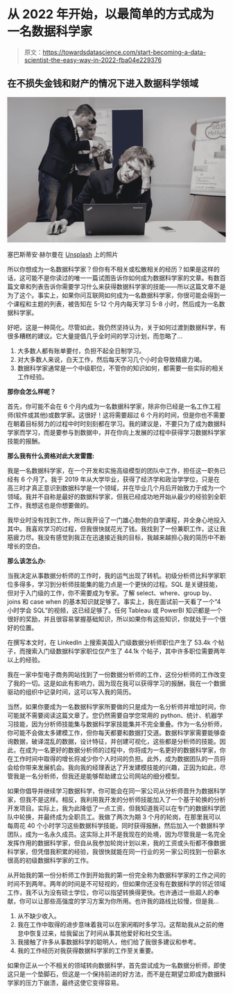 # 从 2022 年开始，以最简单的方式成为一名数据科学家

> 原文：<https://towardsdatascience.com/start-becoming-a-data-scientist-the-easy-way-in-2022-fba04e229376>

## **在不损失金钱和财产的情况下进入数据科学领域**

![](img/408d8c178c5d731e9cc5e01d4da9382d.png)

塞巴斯蒂安·赫尔曼在 [Unsplash](https://unsplash.com?utm_source=medium&utm_medium=referral) 上的照片

所以你想成为一名数据科学家？但你有不相关或松散相关的经历？如果是这样的话，这可能不是你读过的唯一一篇试图告诉你如何成为数据科学家的文章。有数百篇文章和列表告诉你需要学习什么来获得数据科学家的技能——所以这篇文章不是为了这个。事实上，如果你问互联网如何成为一名数据科学家，你很可能会得到一个课程和主题的列表，被告知在 5-12 个月内每天学习 5-8 小时，然后成为一名数据科学家。

好吧，这是一种简化。尽管如此，我仍然坚持认为，关于如何过渡到数据科学，有很多糟糕的建议。它大量提倡几乎全时间的学习计划，而忽略了…

1.  大多数人都有账单要付，负担不起全日制学习。
2.  对大多数人来说，白天工作，然后每天学习几个小时会导致精疲力竭。
3.  数据科学家通常是一个中级职位，不管你的知识如何，都需要一些实际的相关工作经验。

**那你会怎么样呢？**

首先，你可能不会在 6 个月内成为一名数据科学家，除非你已经是一名工作工程师(软件或其他)或数学家。这很好！这将需要超过 6 个月的时间，但是你也不需要在朝着目标努力的过程中时时刻刻都在学习。我的建议是，不要只为了成为数据科学家而学习，而是要参与到数据中，并在你向上发展的过程中获得学习数据科学家技能的报酬。

**那么我有什么资格对此大发雷霆:**

我是一名数据科学家，在一个开发和实施高级模型的团队中工作，担任这一职务已经有 6 个月了。我于 2019 年从大学毕业，获得了经济学和政治学学位，只是在高三时才真正意识到数据科学是一个领域，并在毕业几个月后开始致力于成为一个领域。我并不自称是最好的数据科学家，但我已经成功地开始从最少的经验到全职工作，我想这也是你想要做的。

我毕业时没有找到工作，所以我开设了一门雄心勃勃的自学课程，并全身心地投入其中。我喜欢学习的过程，但我很快就花光了钱。我找到了一份兼职工作，这让我筋疲力尽。我没有感觉到我正在迅速接近我的目标，我越来越担心我的简历中不断增长的空白。

**那么该怎么办:**

当我决定从事数据分析师的工作时，我的运气出现了转机。初级分析师比科学家职位多得多，学习到分析师技能集的能力点是一个更快的过程。SQL 是关键技能，但对于入门级的工作，你不需要成为专家。了解 select、where、group by、joins 和 case when 的基本知识就足够了。事实上，我在面试前一天看了一个“4 小时学会 SQL”的视频，这已经足够了。任何 Tableau 或 PowerBI 知识都是一个很好的奖励，并且很容易掌握基础知识，所以如果你有这些知识，你就处于一个很好的位置。

在撰写本文时，在 LinkedIn 上搜索美国入门级数据分析师职位产生了 53.4k 个帖子，而搜索入门级数据科学家职位仅产生了 44.1k 个帖子，其中许多职位需要两年以上的经验。

我在一家中型电子商务网站找到了一份数据分析师的工作，这份分析师的工作改变了我的一切。这是如此有影响力，因为现在我可以获得学习的报酬，我在一个数据驱动的组织中记录时间，这可以写入我的简历。

当然，如果你要成为一名数据科学家所要做的只是成为一名分析师并增加时间，你可能就不需要阅读这篇文章了。您仍然需要自学您常用的 python、统计、机器学习技能，因为分析师技能集与数据科学家技能集并不完全重叠。作为一名分析师，你可能不会做太多建模工作，但你每天都要和数据打交道。数据科学家需要能够查询数据，破译混乱的数据，设计特征，并创建可视化，这些都是分析师的技能。因此，在成为一名更好的数据分析师的过程中，你将成为一名更好的数据科学家，你在工作时间中取得的增长将减少你个人时间的负担。此外，成为数据团队的一员将会给你带来发展机会。我向我的经理表达了开发建模技能的兴趣，正因为如此，尽管我是一名分析师，但我还是能够帮助建立公司网站的细分模型。

如果你倡导并继续学习数据科学，你可能会在同一家公司从分析师晋升为数据科学家，但我不是这样。相反，我利用我开发的分析师技能加入了一个基于轮换的分析开发项目。实际上，我为此降低了一点工资，但我知道我可以在专门的数据科学团队中轮换，并最终成为全职员工。我做了两次为期 3 个月的轮岗，在那里我可以每周花 40 个小时学习这些数据科学技能，同时获得报酬，然后加入一个数据科学团队，成为一名永久成员。这实际上并不是我现在的处境，因为尽管我是一名完全发挥作用的数据科学家，但自从我参加轮岗计划以来，我的工资或头衔都不像数据科学家，但凭借我积累的经验，我很快就能在同一行业的另一家公司找到一份薪水很高的初级数据科学家的工作。

从开始我的第一份分析师工作到开始我的第一份完全称为数据科学家的工作之间的时间不到两年。两年的时间是不可轻视的，但如果你还没有在数据科学的邻近领域工作，我不认为没有硕士学位，你可以指望转换得更快。也许通过一些超人的奉献，你可以让那些高强度的学习方案为你所用。也许我的路线比较慢，但是我…

1.  从不缺少收入。
2.  我在工作中取得的进步意味着我可以在家闲暇时多学习。这帮助我从之前的倦怠中恢复过来，给我留出了时间从事其他爱好和社交生活。
3.  我接触了许多从事数据科学的聪明人，他们给了我很多建议和参考。
4.  我的工作经历对我获得数据科学家的工作至关重要。

如果你正从一个不相关的领域转向数据科学，首先尝试成为一名数据分析师，即使这只是一个垫脚石，但这是一个保持前进的好方法，而不是在期望立即成为数据科学家的压力下崩溃，最终这使它变得容易。